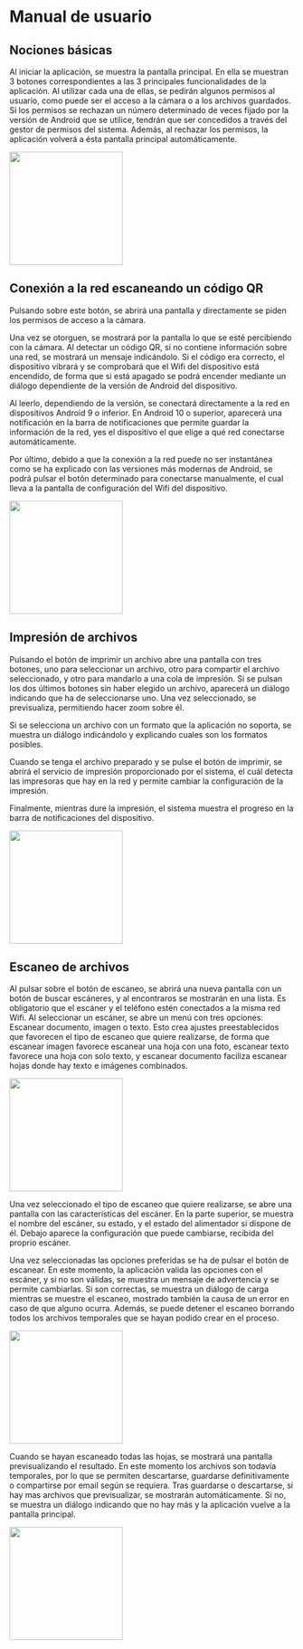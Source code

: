 # Manual de usuario

## Nociones básicas
Al iniciar la aplicación, se muestra la pantalla principal. En ella se muestran 3 botones correspondientes a las 3 principales funcionalidades de la aplicación.
Al utilizar cada una de ellas, se pedirán algunos permisos al usuario, como puede ser el acceso a la cámara o a los archivos guardados. Si los permisos se rechazan un número determinado de veces fijado por la versión de Android que se utilice, tendrán que ser concedidos a través del gestor de permisos del sistema. Además, al rechazar los permisos, la aplicación volverá a ésta pantalla principal automáticamente.
 

<img src="readme_images/main_menu.jpg" width="200">



## Conexión a la red escaneando un código QR
Pulsando sobre este botón, se abrirá una pantalla y directamente se piden los permisos de acceso a la cámara. 
 
Una vez se otorguen, se mostrará por la pantalla lo que se esté percibiendo con la cámara.
Al detectar un código QR, si no contiene información sobre una red, se mostrará un mensaje indicándolo. Si el código era correcto, el dispositivo vibrará y se comprobará que el Wifi del dispositivo está encendido, de forma que si está apagado se podrá encender mediante un diálogo dependiente de la versión de Android del dispositivo.
  
Al leerlo, dependiendo de la versión, se conectará directamente a la red en dispositivos Android 9 o inferior. En Android 10 o superior, aparecerá una notificación en la barra de notificaciones que permite guardar la información de la red, yes el dispositivo el que elige a qué red conectarse automáticamente.
 
Por último, debido a que la conexión a la red puede no ser instantánea como se ha explicado con las versiones más modernas de Android, se podrá pulsar el botón determinado para conectarse manualmente, el cual lleva a la pantalla de configuración del Wifi del dispositivo.
 

<img src="readme_images/readQR.jpg" width="200">


## Impresión de archivos
Pulsando el botón de imprimir un archivo abre una pantalla con tres botones, uno para seleccionar un archivo, otro para compartir el archivo seleccionado, y otro para mandarlo a una cola de impresión. Si se pulsan los dos últimos botones sin haber elegido un archivo, aparecerá un diálogo indicando que ha de seleccionarse uno. Una vez seleccionado, se previsualiza, permitiendo hacer zoom sobre él.
 
Si se selecciona un archivo con un formato que la aplicación no soporta, se muestra un diálogo indicándolo y explicando cuales son los formatos posibles.
 
Cuando se tenga el archivo preparado y se pulse el botón de imprimir, se abrirá el servicio de impresión proporcionado por el sistema, el cuál detecta las impresoras que hay en la red y permite cambiar la configuración de la impresión.
 
Finalmente, mientras dure la impresión, el sistema muestra el progreso en la barra de notificaciones del dispositivo.
 

<img src="readme_images/print.jpg" width="200">


## Escaneo de archivos
Al pulsar sobre el botón de escaneo, se abrirá una nueva pantalla con un botón de buscar escáneres, y al encontraros se mostrarán en una lista. Es obligatorio que el escáner y el teléfono estén conectados a la misma red Wifi.
Al seleccionar un escáner, se abre un menú con tres opciones: Escanear documento, imagen o texto. Esto crea ajustes preestablecidos que favorecen el tipo de escaneo que quiere realizarse, de forma que escanear imagen favorece escanear una hoja con una foto, escanear texto favorece una hoja con solo texto, y escanear documento faciliza escanear hojas donde hay texto e imágenes combinados.


<img src="readme_images/searchScanner.jpg" width="200">


Una vez seleccionado el tipo de escaneo que quiere realizarse, se abre una pantalla con las características del escáner.
En la parte superior, se muestra el nombre del escáner, su estado, y el estado del alimentador si dispone de él. Debajo aparece la configuración que puede cambiarse, recibida del proprio escáner.
 
Una vez seleccionadas las opciones preferidas se ha de pulsar el botón de escanear. En este momento, la aplicación valida las opciones con el escáner, y si no son válidas, se muestra un mensaje de advertencia y se permite cambiarlas. Si son correctas, se muestra un diálogo de carga mientras se muestre el escaneo, mostrado también la causa de un error en caso de que alguno ocurra. Además, se puede detener el escaneo borrando todos los archivos temporales que se hayan podido crear en el proceso.


<img src="readme_images/scannerSettings.jpg" width="200">


Cuando se hayan escaneado todas las hojas, se mostrará una pantalla previsualizando el resultado. En este momento los archivos son todavía temporales, por lo que se permiten descartarse, guardarse definitivamente o compartirse por email según se requiera. Tras guardarse o descartarse, si hay mas archivos que previsualizar, se mostrarán automáticamente. Si no, se muestra un diálogo indicando que no hay más y la aplicación vuelve a la pantalla principal.


<img src="readme_images/scanResult.jpg" width="200">

